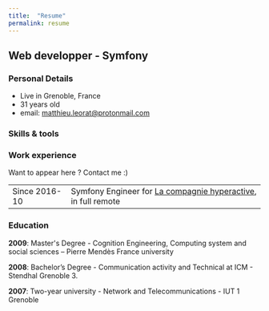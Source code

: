 ```yaml
---
title:  "Resume"
permalink: resume
---
```

## Web developper - Symfony

### Personal Details
- Live in Grenoble, France
- 31 years old
- email: matthieu.leorat@protonmail.com

### Skills & tools

### Work experience
Want to appear here ? Contact me :)


|||
|---|---|
| Since 2016-10 | Symfony Engineer for [La compagnie hyperactive](https://www.compagnie-hyperactive.com/), in full remote |


### Education
**2009**: Master's Degree - Cognition Engineering, Computing system and social sciences – Pierre Mendès France university

**2008**: Bachelor’s Degree - Communication activity and Technical at ICM - Stendhal Grenoble 3.

**2007**: Two-year university  - Network and Telecommunications - IUT 1 Grenoble